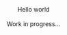 <html>
  <body style="text-align: center">
    Hello world 
    <br/>
    <br/>
    Work in progress...
  </body>
</html> 
